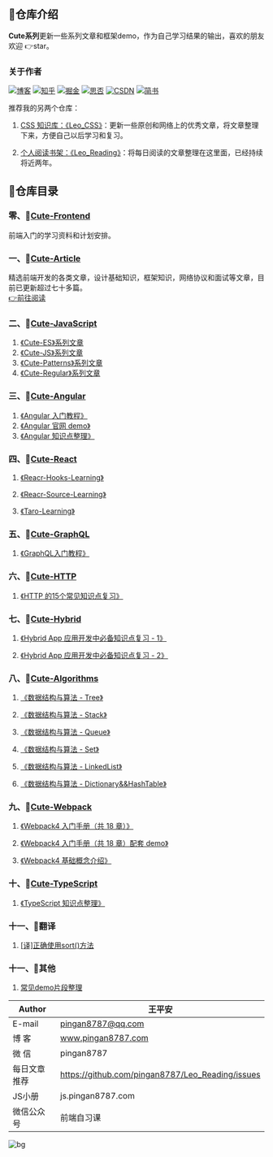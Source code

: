 ## 💌仓库介绍
**Cute系列**更新一些系列文章和框架demo，作为自己学习结果的输出，喜欢的朋友欢迎 👉star。  

### 关于作者
[![博客](http://images.pingan8787.com/icon_my1.png)](http://www.pingan8787.com)
[![知乎](http://images.pingan8787.com/icon_zhihu1.png)](https://zhuanlan.zhihu.com/cute-javascript)
[![掘金](http://images.pingan8787.com/icon_juejin2.png)](https://juejin.im/user/586fc337a22b9d0058807d53/posts)
[![思否](http://images.pingan8787.com/icon_sf1.png)](https://segmentfault.com/blog/pingan8787)
[![CSDN](http://images.pingan8787.com/icon_csdn1.png)](https://blog.csdn.net/qq_36380426)
[![简书](http://images.pingan8787.com/icon_jianshu1.png)](https://www.jianshu.com/u/2ec5d94afd60)

推荐我的另两个仓库：   
 
1. [CSS 知识库：《Leo_CSS》](https://github.com/pingan8787/Leo_CSS)：更新一些原创和网络上的优秀文章，将文章整理下来，方便自己以后学习和复习。

2. [个人阅读书架：《Leo_Reading》](https://github.com/pingan8787/Leo_Reading/issues/26)：将每日阅读的文章整理在这里面，已经持续将近两年。

## 💌仓库目录

### 零、📜[Cute-Frontend](https://github.com/pingan8787/Leo-JavaScript/tree/master/Cute-Frontend)

前端入门的学习资料和计划安排。

### 一、📜[Cute-Article](https://github.com/pingan8787/Leo-JavaScript/tree/master/Cute-Article)
精选前端开发的各类文章，设计基础知识，框架知识，网络协议和面试等文章，目前已更新超过七十多篇。    
[👉前往阅读](https://github.com/pingan8787/Leo-JavaScript/blob/master/Cute-Article/)

### 二、📜[Cute-JavaScript](https://github.com/pingan8787/Leo-JavaScript/tree/master/Cute-JavaScript)
1. [《Cute-ES》系列文章](https://github.com/pingan8787/Leo-JavaScript/blob/master/Cute-JavaScript/Cute-ES/)
2. [《Cute-JS》系列文章](https://github.com/pingan8787/Leo-JavaScript/blob/master/Cute-JavaScript/Cute-JS/)
3. [《Cute-Patterns》系列文章](https://github.com/pingan8787/Leo-JavaScript/blob/master/Cute-JavaScript/Cute-Patterns/)
4. [《Cute-Regular》系列文章](https://github.com/pingan8787/Leo-JavaScript/blob/master/Cute-JavaScript/Cute-Regular/)

### 三、📜[Cute-Angular](https://github.com/pingan8787/Leo-JavaScript/blob/master/Cute-Angular/README.md)

1. [《Angular 入门教程》](https://github.com/pingan8787/Leo-JavaScript/blob/master/Cute-Angular/books%E9%A1%B9%E7%9B%AEdemo/README.md)  
2. [《Angular 官网 demo》](https://github.com/pingan8787/Leo-JavaScript/blob/master/Cute-Angular/angualr%E5%AE%98%E7%BD%91demo/README.md)  
3. [《Angular 知识点整理》](https://github.com/pingan8787/Leo-JavaScript/blob/master/Cute-Angular/%E7%9F%A5%E8%AF%86%E7%82%B9%E6%95%B4%E7%90%86/README.md)  

### 四、📜[Cute-React](https://github.com/pingan8787/Leo-JavaScript/tree/master/Cute-React)

1. [《Reacr-Hooks-Learning》](https://github.com/pingan8787/Leo-JavaScript/tree/master/Cute-React/React-Hooks-Learning)

2. [《Reacr-Source-Learning》](https://github.com/pingan8787/Leo-JavaScript/tree/master/Cute-React/React-Source-Learning)

3. [《Taro-Learning》](https://github.com/pingan8787/Leo-JavaScript/tree/master/Cute-React/Go-Taro/learnPage)

### 五、📜[Cute-GraphQL](https://github.com/pingan8787/Leo-JavaScript/blob/master/Cute-GraphQL/README.md)

1. [《GraphQL入门教程》](https://github.com/pingan8787/Leo-JavaScript/blob/master/Cute-GraphQL/guide/README.md)

### 六、📜[Cute-HTTP](https://github.com/pingan8787/Leo-JavaScript/blob/master/Cute-HTTP/README.md)

1. [《HTTP 的15个常见知识点复习》](https://github.com/pingan8787/Leo-JavaScript/blob/master/Cute-HTTP/http_knowledge_point.md)  

### 七、📜[Cute-Hybrid](https://github.com/pingan8787/Leo-JavaScript/blob/master/Cute-Hybrid/README.md)

1. [《Hybrid App 应用开发中必备知识点复习 - 1》](https://github.com/pingan8787/Leo-JavaScript/blob/master/Cute-Hybrid/Cute-Hybrid-01.md) 

2. [《Hybrid App 应用开发中必备知识点复习 - 2》](https://github.com/pingan8787/Leo-JavaScript/blob/master/Cute-Hybrid/Cute-Hybrid-02.md) 


### 八、📜[Cute-Algorithms](https://github.com/pingan8787/Leo-JavaScript/blob/master/Cute-Algorithms/README.md)

1. [《数据结构与算法 - Tree》](https://github.com/pingan8787/Leo-JavaScript/blob/master/Cute-Algorithms/Cute-Algorithms-Tree.md) 

2. [《数据结构与算法 - Stack》](https://github.com/pingan8787/Leo-JavaScript/blob/master/Cute-Algorithms/Cute-Algorithms-Stack.md) 

3. [《数据结构与算法 - Queue》](https://github.com/pingan8787/Leo-JavaScript/blob/master/Cute-Algorithms/Cute-Algorithms-Queue.md) 

4. [《数据结构与算法 - Set》](https://github.com/pingan8787/Leo-JavaScript/blob/master/Cute-Algorithms/Cute-Algorithms-Set.md) 

5. [《数据结构与算法 - LinkedList》](https://github.com/pingan8787/Leo-JavaScript/blob/master/Cute-Algorithms/Cute-Algorithms-Tree.md) 
6. [《数据结构与算法 - Dictionary&&HashTable》](https://github.com/pingan8787/Leo-JavaScript/blob/master/Cute-Algorithms/Cute-Algorithms-Dictionary%26%26HashTable.md) 

### 九、📜[Cute-Webpack](https://github.com/pingan8787/Leo-JavaScript/blob/master/Cute-Webpack/README.md)

1. [《Webpack4 入门手册（共 18 章）》](https://github.com/pingan8787/Leo-JavaScript/blob/master/Cute-Webpack/introduction/README.md)

2. [《Webpack4 入门手册（共 18 章）配套 demo》](https://github.com/pingan8787/Leo-JavaScript/tree/master/Cute-Webpack/introduction/demo)

3. [《Webpack4 基础概念介绍》](https://github.com/pingan8787/Leo-JavaScript/blob/master/Cute-Webpack/guide/README.md)


### 十、📜[Cute-TypeScript](https://github.com/pingan8787/Leo-JavaScript/blob/master/Cute-TypeScript/README.md)

1. [《TypeScript 知识点整理》](https://github.com/pingan8787/Leo-JavaScript/blob/master/Cute-TypeScript/guide/README.md)


### 十一、📜翻译

1. [[译]正确使用sort()方法](https://github.com/pingan8787/Leo-JavaScript/blob/master/Cute-Translate/1.%5B%E8%AF%91%5D%E6%AD%A3%E7%A1%AE%E4%BD%BF%E7%94%A8sort()%E6%96%B9%E6%B3%95.md)  

### 十一、📜其他

1. [常见demo片段整理](https://github.com/pingan8787/Leo-JavaScript/blob/master/demo片段/)  

|Author|王平安|
|---|---|
|E-mail|pingan8787@qq.com|
|博  客|www.pingan8787.com|
|微  信|pingan8787|
|每日文章推荐|https://github.com/pingan8787/Leo_Reading/issues|
|JS小册|js.pingan8787.com|
|微信公众号|前端自习课|

![bg](http://images.pingan8787.com/2019_07_12guild_page.png)  